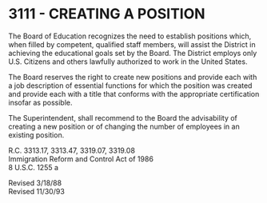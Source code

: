 3111 - CREATING A POSITION
==========================

The Board of Education recognizes the need to establish positions which,
when filled by competent, qualified staff members, will assist the
District in achieving the educational goals set by the Board. The
District employs only U.S. Citizens and others lawfully authorized to
work in the United States.

The Board reserves the right to create new positions and provide each
with a job description of essential functions for which the position was
created and provide each with a title that conforms with the appropriate
certification insofar as possible.

The Superintendent, shall recommend to the Board the advisability of
creating a new position or of changing the number of employees in an
existing position.

R.C. 3313.17, 3313.47, 3319.07, 3319.08\
 Immigration Reform and Control Act of 1986\
 8 U.S.C. 1255 a

Revised 3/18/88\
 Revised 11/30/93

